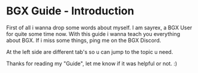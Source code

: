 ﻿# BGX Guide - Introduction

First of all i wanna drop some words about myself.
I am sayrex, a BGX User for quite some time now. With this guide i wanna teach you everything about BGX. If i miss some things, ping me on the BGX Discord.

At the left side are different tab's so u can jump to the topic u need.

Thanks for reading my "Guide", let me know if it was helpful or not. :)

